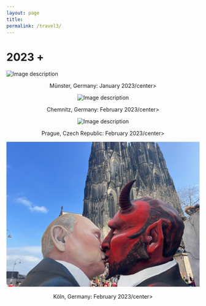 ```yaml
---
layout: page
title: 
permalink: /travel3/
---
```

# 2023 +

![Image description](/images/Jan2023_Muenster.jpg)
<center>Münster, Germany: January 2023/center>
<br>	
  
![Image description](/images/Feb2023_Chemnitz.jpg)
<center>Chemnitz, Germany: February 2023/center>
<br> 

![Image description](/images/Feb2023_Prague.jpg)
<center>Prague, Czech Republic: February 2023/center>
<br>	
  
![Image description](/images/2023Feb_Koln.jpg)
<center>Köln, Germany: February 2023/center>
<br>	


  
